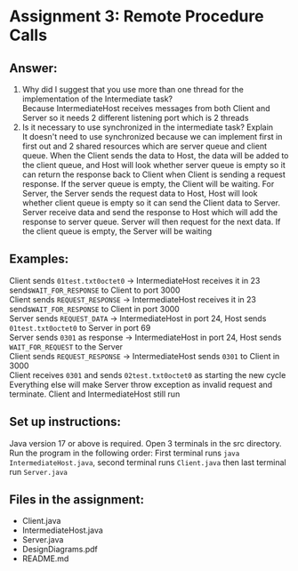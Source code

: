 # Assignment 3: Remote Procedure Calls

## Answer:
1. Why did I suggest that you use more than one thread for the implementation of the Intermediate
task?</br>
Because IntermediateHost receives messages from both Client and Server so it needs 2 different listening port which is 2 threads</br>
2. Is it necessary to use synchronized in the intermediate task? Explain</br>
It doesn't need to use synchronized because we can implement first in first out and 2 shared resources which are server queue and client queue. When the Client sends the data to Host, the data will be added to the client queue, and Host will look whether server queue is empty so it can return the response back to Client when Client is sending a request response. If the server queue is empty, the Client will be waiting. For Server, the Server sends the request data to Host, Host will look whether client queue is empty so it can send the Client data to Server. Server receive data and send the response to Host which will add the response to server queue. Server will then request for the next data. If the client queue is empty, the Server will be waiting


## Examples:
Client sends ```01test.txt0octet0``` -> IntermediateHost receives it in 23 sends```WAIT_FOR_RESPONSE``` to Client to port 3000
</br>
Client sends ```REQUEST_RESPONSE``` -> IntermediateHost receives it in 23 sends```WAIT_FOR_RESPONSE``` to Client in port 3000
</br>
Server sends ```REQUEST_DATA``` -> IntermediateHost in port 24, Host sends ```01test.txt0octet0```  to Server in port 69
</br>
Server sends ```0301``` as response -> IntermediateHost in port 24, Host sends ```WAIT_FOR_REQUEST``` to the Server
</br>
Client sends ```REQUEST_RESPONSE``` -> IntermediateHost sends ```0301``` to Client in 3000
</br>
Client receives  ```0301``` and sends ```02test.txt0octet0``` as starting the new cycle
</br>
Everything else will make Server throw exception as invalid request and terminate. Client and IntermediateHost still run


## Set up instructions:
Java version 17 or above is required. Open 3 terminals in the src directory. Run the program in the following order: First terminal runs ```java IntermediateHost.java```, second terminal runs ```Client.java``` then last terminal run ```Server.java```

## Files in the assignment:
* Client.java
* IntermediateHost.java
* Server.java
* DesignDiagrams.pdf
* README.md


